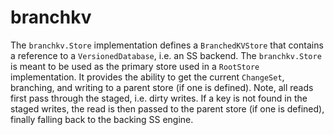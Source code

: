 # branchkv

The `branchkv.Store` implementation defines a `BranchedKVStore` that contains a
reference to a `VersionedDatabase`, i.e. an SS backend. The `branchkv.Store` is
meant to be used as the primary store used in a `RootStore` implementation. It
provides the ability to get the current `ChangeSet`, branching, and writing to
a parent store (if one is defined). Note, all reads first pass through the
staged, i.e. dirty writes. If a key is not found in the staged writes, the read
is then passed to the parent store (if one is defined), finally falling back to
the backing SS engine.
